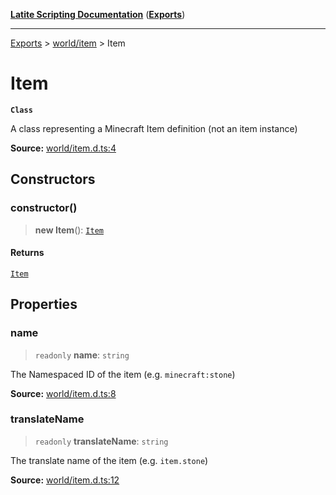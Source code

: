[**Latite Scripting Documentation**](../../README.md) ([**Exports**](../../exports.md))

---

[Exports](../../exports.md) > [world/item](../index.md) > Item

# Item

**`Class`**

A class representing a Minecraft Item definition (not an item instance)

**Source:** [world/item.d.ts:4](https://github.com/EpiclyRaspberry/latitescripting.github.io/blob/0717eac/definitions/world/item.d.ts#L4)

## Constructors

### constructor()

> **new Item**(): [`Item`](class.Item.md)

#### Returns

[`Item`](class.Item.md)

## Properties

### name

> `readonly` **name**: `string`

The Namespaced ID of the item (e.g. `minecraft:stone`)

**Source:** [world/item.d.ts:8](https://github.com/EpiclyRaspberry/latitescripting.github.io/blob/0717eac/definitions/world/item.d.ts#L8)

### translateName

> `readonly` **translateName**: `string`

The translate name of the item (e.g. `item.stone`)

**Source:** [world/item.d.ts:12](https://github.com/EpiclyRaspberry/latitescripting.github.io/blob/0717eac/definitions/world/item.d.ts#L12)

